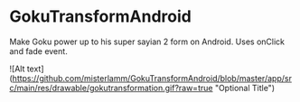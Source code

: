 # GokuTransformAndroid

Make Goku power up to his super sayian 2 form on Android. Uses onClick and fade event.

![Alt text] (https://github.com/misterlamm/GokuTransformAndroid/blob/master/app/src/main/res/drawable/gokutransformation.gif?raw=true "Optional Title")
